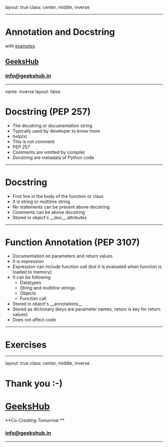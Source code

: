 layout: true
class: center, middle, inverse

---

# Annotation and Docstring
with [examples](examples/annotation_docstring.ipynb)
## [GeeksHub](http://www.geekshub.in)
### [info@geekshub.in](mailto:info@geekshub.in)

---

name: inverse
layout: false

# Docstring (PEP 257)
* The docstring or documentation string
* Typically used by developer to know more
* help(x)
* This is not comment
* PEP 257
* Comments are omitted by compiler
* Docstring are metadata of Python code

---

# Docstring
* First line in the body of the function or class
* It is string or multiline string
* No statements can be present above docstring
* Comments can be above docstring
* Stored in object's \_\_doc\_\_ attributes

---

# Function Annotation (PEP 3107)
* Documentation on parameters and return values
* It is expression
* Expression can include function call (but it is evaluated when function is loaded to memory)
* It can be following
    - Datatypes
    - String and multiline strings
    - Objects
    - Function call
* Stored in object's \_\_annotations\_\_
* Stored as dictionary (keys are parameter names, return is key for return values)
* Does not affect code

---

# Exercises

---
layout: true
class: center, middle, inverse

# Thank you :-)

# [GeeksHub](http://www.geekshub.in)
_**Co-Creating Tomorrow **_
### [info@geekshub.in](mailto:info@geekshub.in)

---